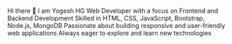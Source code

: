 Hi there 👋
I am Yogesh HG
Web Developer with a focus on Frontend and Backend Development
Skilled in HTML, CSS, JavaScript, Bootstrap, Node.js, MongoDB
Passionate about building responsive and user-friendly web applications
Always eager to explore and learn new technologies

